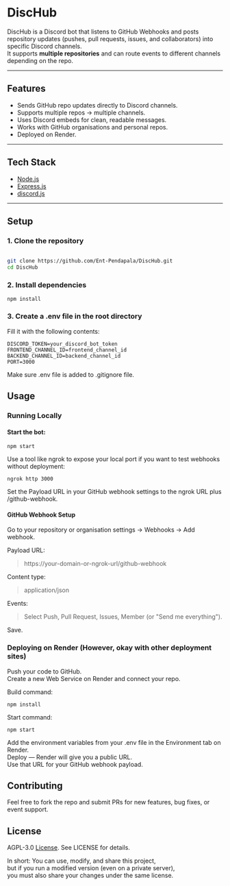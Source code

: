 # DiscHub

DiscHub is a Discord bot that listens to GitHub Webhooks and posts repository updates (pushes, pull requests, issues, and collaborators) into specific Discord channels.  
It supports **multiple repositories** and can route events to different channels depending on the repo.

---

## Features
- Sends GitHub repo updates directly to Discord channels.
- Supports multiple repos → multiple channels.
- Uses Discord embeds for clean, readable messages.
- Works with GitHub organisations and personal repos.
- Deployed on Render.

---

## Tech Stack
- [Node.js](https://nodejs.org/)
- [Express.js](https://expressjs.com/)
- [discord.js](https://discord.js.org/)

---

## Setup

### 1. Clone the repository

```bash

git clone https://github.com/Ent-Pendapala/DiscHub.git
cd DiscHub

```

### 2. Install dependencies

```
npm install

```
### 3. Create a .env file in the root directory

Fill it with the following contents:

```
DISCORD_TOKEN=your_discord_bot_token
FRONTEND_CHANNEL_ID=frontend_channel_id
BACKEND_CHANNEL_ID=backend_channel_id
PORT=3000
```
Make sure .env file is added to .gitignore file.



## Usage

### Running Locally

#### Start the bot:

```
npm start
```

Use a tool like ngrok to expose your local port if you want to test webhooks without deployment:

```
ngrok http 3000
```

Set the Payload URL in your GitHub webhook settings to the ngrok URL plus /github-webhook.


#### GitHub Webhook Setup

Go to your repository or organisation settings → Webhooks → Add webhook.

Payload URL:  
> https://your-domain-or-ngrok-url/github-webhook

Content type:  
>application/json

Events:  
>Select Push, Pull Request, Issues, Member (or "Send me everything").

Save.  



### Deploying on Render (However, okay with other deployment sites)


Push your code to GitHub.  
Create a new Web Service on Render and connect your repo.

Build command:
```
npm install
```

Start command:
```
npm start
```
Add the environment variables from your .env file in the Environment tab on Render.  
Deploy — Render will give you a public URL.  
Use that URL for your GitHub webhook payload.

## Contributing
Feel free to fork the repo and submit PRs for new features, bug fixes, or event support.

## License
AGPL-3.0 [License](https://www.gnu.org/licenses/agpl-3.0.txt). See LICENSE for details.

In short: You can use, modify, and share this project,  
but if you run a modified version (even on a private server),  
you must also share your changes under the same license.
